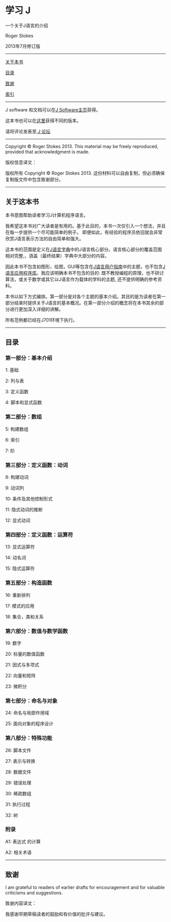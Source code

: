 # 学习 J

一个关于J语言的介绍

Roger Stokes

2013年7月修订版

---

[关于本书](#关于这本书)

[目录](#目录)

[致谢](#致谢)

[索引](index.md)

---

J software 和文档可以在[J Software主页](http://www.jsoftware.com/)获得。

这本书也可以在[这里](http://www.learningj.com/)获得不同的版本。

请将评论发表至[ J 论坛](http://www.jsoftware.com/forums.htm)

---

Copyright © Roger Stokes 2013. This material may be freely reproduced, provided that acknowledgment is made. 

版权信息译文：

版权所有 Copyright © Roger Stokes 2013. 这份材料可以自由复制，但必须确保复制版文件中包含致谢部分。

---

## 关于这本书

本书意图帮助读者学习J计算机程序语言。

我希望这本书对广大读者是有用的。基于此目的，本书一次仅引入一个想法，并且在每一步提供一个尽可能简单的例子。 即便如此，有经验的程序员依旧就会非常欣赏J语言表示方法的自由简单和强大。

这本书的范围是定义在[J语言字典](http://www.jsoftware.com/help/dictionary/contents.htm)中的J语言核心部分。语言核心部分的覆盖范围相对完整,，涵盖（最终结果）字典中大部分的内容。

因此本书不包含如图形，绘图，GUI等包含在[J语言用户指南](http://www.jsoftware.com/help/user/contents.htm)中的主题，也不包含[J语言应用程序库](http://code.jsoftware.com/wiki/JAL)。我应该明确本书不包含的目的: 既不教授编程的原理，也不研讨算法，或关于数学或其它以J语言作为载体的学科的主题, 还不提供明确的参考资料。

本书以如下方式编排。第一部分是对各个主题的基本介绍。其目的是为读者在第一部分结束时提供关于J语言的基本概况。在第一部分介绍的概念将在本书其余的部分进行更加深入详细的讲解。

所有范例都已经在J701环境下执行。

---

## 目录

### 第一部分：基本介绍

1: 基础

2: 列与表

3: 定义函数

4: 脚本和显式函数

### 第二部分：数组

5: 构建数组

6: 索引 

7: 阶

### 第三部分：定义函数：动词

8: 构建动词

9: 动词列

10: 条件及其他控制形式

11: 隐式动词的推断

12: 显式动词

### 第四部分：定义函数：运算符

13: 显式运算符

14: 动名词

15: 隐式运算符


### 第五部分：构造函数

16: 重新排列

17: 模式的应用

18: 集合，类和关系

### 第六部分：数值与数学函数

19: 数字

20: 标量的数值函数

21: 因式与多项式

22: 向量和矩阵

23: 微积分

### 第七部分：命名与对象

24: 命名与局部作用域

25: 面向对象的程序设计

### 第八部分：特殊功能

26: 脚本文件

27: 表示与转换

28: 数据文件

29: 错误处理

30: 稀疏数组

31: 执行过程

32: 树

### 附录

A1: 表达式 的计算

A2: 相关术语

---

## 致谢


I am grateful to readers of earlier drafts for encouragement and for valuable criticisms and suggestions. 

致谢内容译文：

我感谢早期草稿读者的鼓励和有价值的批评与建议。